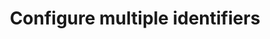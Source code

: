 ---
title: Configure multiple identifiers
excerpt: Learn how to configure multiple identifiers for user sign-in
layout: Guides
sections:
  - main
---